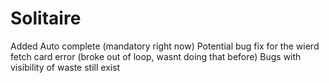 # Solitaire

Added Auto complete (mandatory right now)
Potential bug fix for the wierd fetch card error (broke out of loop, wasnt doing that before)
Bugs with visibility of waste still exist
